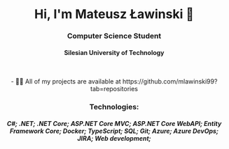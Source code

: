<h1 align="center">Hi, I'm Mateusz Ławinski 👋</h1>
<h3 align="center">Computer Science Student</h3>
<h4 align="center">Silesian University of Technology</h4>
<br/>
<!---
- 🔭 I’m currently working on [Car Dealerships](https://github.com/mlawinski99/Car-Dealerships)
--->
<!---
- 🌱 I’m currently learning **CQRS**
--->
<p align="center">
- 👨‍💻 All of my projects are available at https://github.com/mlawinski99?tab=repositories
</p>
<!---
- 📫 How to reach me **mlawinskiv1@gmail.com**
--->
<h3 align="center">Technologies:</h3>
<h5 align="center">C#; .NET; .NET Core; ASP.NET Core MVC; ASP.NET Core WebAPI; Entity Framework Core; Docker; TypeScript; SQL; Git; Azure; Azure DevOps; JIRA; Web development;</h5>


<!---
mlawinski99/mlawinski99 is a ✨ special ✨ repository because its `README.md` (this file) appears on your GitHub profile.
You can click the Preview link to take a look at your changes.
--->
